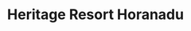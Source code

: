 ---
layout: location
filtered: Yes
title: Heritage Resort Horanadu
keywords: riverside stay
cover_image: /properties/Heritage Resort Horanadu/1.webp
images_src: Heritage Resort Horanadu
price: ₹1,599
area: Horanadu
rating: 5
description: Escape to serenity at Heritage Resort, Horanadu. Nestled amidst mist-kissed Western Ghats, our stone haven boasts breathtaking views. Unwind by the infinity pool, explore hidden trails that weave through verdant hills, or simply soak in the mountain magic. Reconnect with nature and rediscover yourself at Heritage Resort. Breathe in the crisp mountain air, invigorating your senses with each inhale. In the evenings, stargaze from your private balcony, letting the Milky Way wash over you with its celestial glow. Heritage Resort – your escape to tranquility awaits.
district: Horanadu
total-occupancy: 36
rooms: 8
stay-type: Resort
accomodation: [
    [Family Rooms 4, 16, 8, shop],
    [Suite Rooms 2, 8, 4, house-door], 
    [1 Dormitory Room, 8, 4, shop],
    [1 Family Dormitory Room, 6, 3, house-door]
]
pricing: [
    [BASIC PACKAGE, 1599, Stay | Activities | Breakfast | Hi-tea | Veg Snacks],
    [DORMITORY PACKAGE, 2299, Stay | Activities | All Meals | Hi-tea | Veg Snacks],
    [FAMILY ROOM PACKAGE, 2899, Stay | Activities | All Meals | Hi-tea | Veg Snacks],
    [SUITE ROOM, 3099, Stay | Activities | All Meals | Hi-tea | Veg Snacks],
]
ameneties: [
    [ fa-solid fa-plug-circle-plus,Power Backup],
    [ fa-solid fa-snowflake,Refrigerator],
    [ fa-solid fa-wifi ,Wi-Fi],
    [ fa-solid fa-shirt,Laundry],
    [ fa-solid fa-square-parking,Parking],
    [ fa-solid fa-tower-observation,Balcony],
    [ fa-solid fa-mug-hot,Kettle],
    [ fa-solid fa-tower-observation,Watch Tower],
    [ fa-solid fa-smoking ,Smoking Area],
    [ fa-solid fa-wind,Air Conditioning],
    [ fa-solid fa-shower ,Shower],
    [ fa-solid fa-person-swimming,Swimming Pool],
    [ fa-solid fa-hot-tub-person,Hot Water]
]
activities: [ 
    [ fa-solid fa-fire,Bonfire & Music],
    [ fa-solid fa-water, Water Stream],
    [ fa-solid fa-person-drowning,Mud Kabbaddi],
    [ fa-solid fa-person-walking,Estate Walk], 
    [ fa-solid fa-person-swimming, Swimming], 
    [ fa-solid fa-volleyball,Vollyball], 
    [ fa-solid fa-person-walking,Nature Walk],
    [ fa-solid fa-tower-observation,Private View Point], 
    [ fa-solid fa-dove,Bird Watch], 
    [ fa-solid fa-truck-pickup,Jeep-ride]
]
locations: [Kyathanmakki Hills Station (7km), Doddannashetti Caves (8km), Panchamikallu View Point (19km), Horandu Temple(1km), Kalasa Temple(8km), Ambatheertha(7km), Hanging Bridge(9km), Soormane Falls(15km), Samse T-Estate(13 Km), Elaneer Falls(16km), Kudremukh (30km) ]
breakfast: [Neer Dosa, item2, item3, item4]
lunch: [item1, item2, item3, item4]
dinner: [item1, item2, item3, item4]
tnc: ["Yes","Yes","Yes", "Yes", 12:00PM-11:00AM]
---